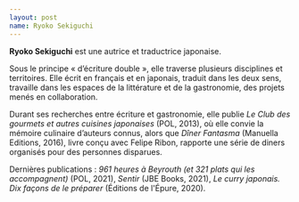 ```yaml
---
layout: post
name: Ryoko Sekiguchi
---
```

**Ryoko Sekiguchi** est une autrice et traductrice japonaise.

Sous le principe « d’écriture double », elle traverse plusieurs disciplines et territoires. Elle écrit en français et en japonais, traduit dans les deux sens, travaille dans les espaces de la littérature et de la gastronomie, des projets menés en collaboration. 

Durant ses recherches entre écriture et gastronomie, elle publie *Le Club des gourmets et autres cuisines japonaises* (POL, 2013), où elle convie la mémoire culinaire d’auteurs connus, alors que *Dîner Fantasma* (Manuella Editions, 2016), livre conçu avec Felipe Ribon, rapporte une série de diners organisés pour des personnes disparues. 

Dernières publications : *961 heures à Beyrouth (et 321 plats qui les accompagnent)* (POL, 2021), *Sentir* (JBE Books, 2021), *Le curry japonais. Dix façons de le préparer* (Éditions de l'Épure, 2020).

